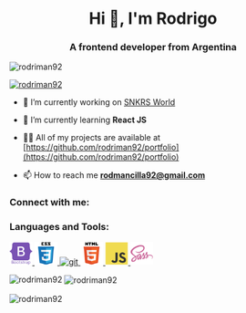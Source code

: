 <h1 align="center">Hi 👋, I'm Rodrigo</h1>
<h3 align="center">A frontend developer from Argentina</h3>

<p align="left"> <img src="https://komarev.com/ghpvc/?username=rodriman92&label=Profile%20views&color=0e75b6&style=flat" alt="rodriman92" /> </p>

<p align="left"> <a href="https://github.com/ryo-ma/github-profile-trophy"><img src="https://github-profile-trophy.vercel.app/?username=rodriman92" alt="rodriman92" /></a> </p>

- 🔭 I’m currently working on [SNKRS World](https://snkrs-world-rodriman92.vercel.app)

- 🌱 I’m currently learning **React JS**

- 👨‍💻 All of my projects are available at [https://github.com/rodriman92/portfolio](https://github.com/rodriman92/portfolio)

- 📫 How to reach me **rodmancilla92@gmail.com**

<h3 align="left">Connect with me:</h3>
<p align="left">
</p>

<h3 align="left">Languages and Tools:</h3>
<p align="left"> <a href="https://getbootstrap.com" target="_blank" rel="noreferrer"> <img src="https://raw.githubusercontent.com/devicons/devicon/master/icons/bootstrap/bootstrap-plain-wordmark.svg" alt="bootstrap" width="40" height="40"/> </a> <a href="https://www.w3schools.com/css/" target="_blank" rel="noreferrer"> <img src="https://raw.githubusercontent.com/devicons/devicon/master/icons/css3/css3-original-wordmark.svg" alt="css3" width="40" height="40"/> </a> <a href="https://git-scm.com/" target="_blank" rel="noreferrer"> <img src="https://www.vectorlogo.zone/logos/git-scm/git-scm-icon.svg" alt="git" width="40" height="40"/> </a> <a href="https://www.w3.org/html/" target="_blank" rel="noreferrer"> <img src="https://raw.githubusercontent.com/devicons/devicon/master/icons/html5/html5-original-wordmark.svg" alt="html5" width="40" height="40"/> </a> <a href="https://developer.mozilla.org/en-US/docs/Web/JavaScript" target="_blank" rel="noreferrer"> <img src="https://raw.githubusercontent.com/devicons/devicon/master/icons/javascript/javascript-original.svg" alt="javascript" width="40" height="40"/> </a> <a href="https://sass-lang.com" target="_blank" rel="noreferrer"> <img src="https://raw.githubusercontent.com/devicons/devicon/master/icons/sass/sass-original.svg" alt="sass" width="40" height="40"/> </a> </p>

<p><img align="left" src="https://github-readme-stats.vercel.app/api/top-langs?username=rodriman92&show_icons=true&locale=en&layout=compact" alt="rodriman92" /></p>

<p>&nbsp;<img align="center" src="https://github-readme-stats.vercel.app/api?username=rodriman92&show_icons=true&locale=en" alt="rodriman92" /></p>

<p><img align="center" src="https://github-readme-streak-stats.herokuapp.com/?user=rodriman92&" alt="rodriman92" /></p>

